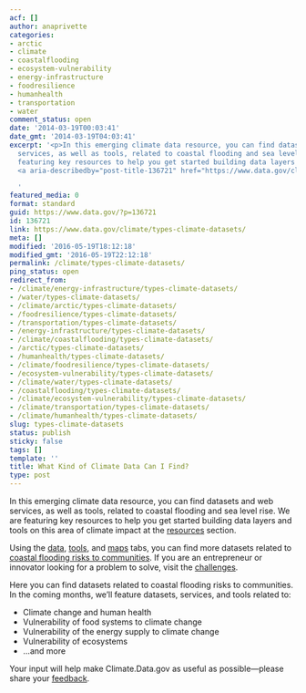 ```yaml
---
acf: []
author: anaprivette
categories:
- arctic
- climate
- coastalflooding
- ecosystem-vulnerability
- energy-infrastructure
- foodresilience
- humanhealth
- transportation
- water
comment_status: open
date: '2014-03-19T00:03:41'
date_gmt: '2014-03-19T04:03:41'
excerpt: '<p>In this emerging climate data resource, you can find datasets and web
  services, as well as tools, related to coastal flooding and sea level rise. We are
  featuring key resources to help you get started building data layers and tools &hellip;
  <a aria-describedby="post-title-136721" href="https://www.data.gov/climate/types-climate-datasets/">Continued</a></p>

  '
featured_media: 0
format: standard
guid: https://www.data.gov/?p=136721
id: 136721
link: https://www.data.gov/climate/types-climate-datasets/
meta: []
modified: '2016-05-19T18:12:18'
modified_gmt: '2016-05-19T22:12:18'
permalink: /climate/types-climate-datasets/
ping_status: open
redirect_from:
- /climate/energy-infrastructure/types-climate-datasets/
- /water/types-climate-datasets/
- /climate/arctic/types-climate-datasets/
- /foodresilience/types-climate-datasets/
- /transportation/types-climate-datasets/
- /energy-infrastructure/types-climate-datasets/
- /climate/coastalflooding/types-climate-datasets/
- /arctic/types-climate-datasets/
- /humanhealth/types-climate-datasets/
- /climate/foodresilience/types-climate-datasets/
- /ecosystem-vulnerability/types-climate-datasets/
- /climate/water/types-climate-datasets/
- /coastalflooding/types-climate-datasets/
- /climate/ecosystem-vulnerability/types-climate-datasets/
- /climate/transportation/types-climate-datasets/
- /climate/humanhealth/types-climate-datasets/
slug: types-climate-datasets
status: publish
sticky: false
tags: []
template: ''
title: What Kind of Climate Data Can I Find?
type: post
---
```

In this emerging climate data resource, you can find datasets and web services, as well as tools, related to coastal flooding and sea level rise. We are featuring key resources to help you get started building data layers and tools on this area of climate impact at the [resources](https://www.data.gov/climate/climate-resources) section.


Using the [data](http://catalog.data.gov/dataset?groups=climate5434&_groups_limit=0), [tools](/climate/climate-tools), and [maps](/climate/hurricanes-tropical-storms/) tabs, you can find more datasets related to [coastal flooding risks to communities](https://www.data.gov/coastalflooding/). If you are an entrepreneur or innovator looking for a problem to solve, visit the [challenges](/climate/climate-challenges).


Here you can find datasets related to coastal flooding risks to communities. In the coming months, we’ll feature datasets, services, and tools related to:


* Climate change and human health
* Vulnerability of food systems to climate change
* Vulnerability of the energy supply to climate change
* Vulnerability of ecosystems
* …and more


Your input will help make Climate.Data.gov as useful as possible—please share your [feedback](/climate/climate-feedback/).



